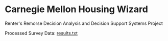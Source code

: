 Carnegie Mellon Housing Wizard
=============

Renter&#39;s Remorse Decision Analysis and Decision Support Systems Project

Processed Survey Data: [results.txt](https://github.com/vyder/HousingWizard/blob/master/results.txt)